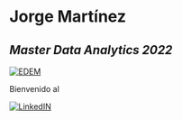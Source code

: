 
# Jorge Martínez
## _Master Data Analytics 2022_



[![EDEM](https://www.gepacv.org/wp-content/uploads/2017/01/EDEM-Logo-.png)](https://edem.eu/master-big-data-analytics/)

Bienvenido al 

[![LinkedIN](https://cdn-icons-png.flaticon.com/512/174/174857.png)](https://www.linkedin.com/in/jorge-mart%C3%ADnez-canet-32b555173/)
